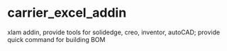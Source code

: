 # carrier_excel_addin
xlam addin, provide tools for solidedge, creo, inventor, autoCAD; provide quick command for building BOM
